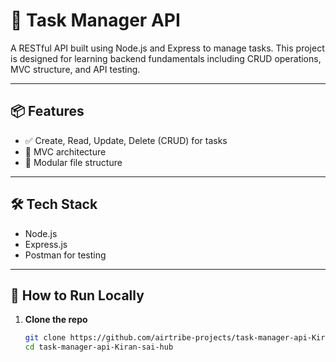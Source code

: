 # 📝 Task Manager API

A RESTful API built using Node.js and Express to manage tasks. This project is designed for learning backend fundamentals including CRUD operations, MVC structure, and API testing.

---

## 📦 Features

- ✅ Create, Read, Update, Delete (CRUD) for tasks
- 🧠 MVC architecture
- 📁 Modular file structure

---

## 🛠️ Tech Stack

- Node.js
- Express.js
- Postman for testing


---

## 🚀 How to Run Locally

1. **Clone the repo**
   ```bash
   git clone https://github.com/airtribe-projects/task-manager-api-Kiran-sai-hub.git
   cd task-manager-api-Kiran-sai-hub
